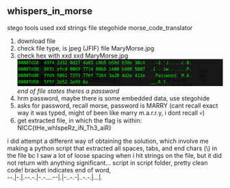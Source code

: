 ## whispers_in_morse ##

stego tools used
xxd        strings      file       stegohide        morse_code_translator

1. download file
2. check file type, is jpeg (JFIF)        file MaryMorse.jpg
3. check hex with xxd                     xxd MaryMorse.jpg
![alt text](mary_morse_p1.png)<br>
*end of file states theres a password*
4. hrm password, maybe there is some embedded data, use stegohide
5. asks for password, recall morse, password is MARRY (cant recall exact way it was typed, might of been like marry m.a.r.r.y, i dont recall 💀)
6. get extracted file, in which the flag is within:
NICC{tHe_whIspeRz_iN_Th3_aiR}<br>

i did attempt a different way of obtaining the solution, which involve me making a python script that extracted all spaces, tabs, and end chars (\\) in the file bc I saw a lot of loose spacing when i hit strings on the file, but it did not return with anything significant...
script in script folder, pretty clean code!
bracket indicates end of word, <br>
--.|-.|.--.-.|-.-....--|.|-..-.-|..-.-.|...|.
